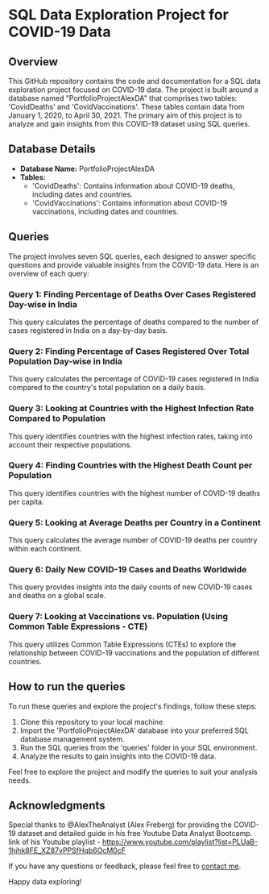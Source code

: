 # SQL Data Exploration Project for COVID-19 Data

## Overview
This GitHub repository contains the code and documentation for a SQL data exploration project focused on COVID-19 data. The project is built around a database named "PortfolioProjectAlexDA" that comprises two tables: 'CovidDeaths' and 'CovidVaccinations'. These tables contain data from January 1, 2020, to April 30, 2021. The primary aim of this project is to analyze and gain insights from this COVID-19 dataset using SQL queries.

## Database Details
- **Database Name:** PortfolioProjectAlexDA
- **Tables:**
  - 'CovidDeaths': Contains information about COVID-19 deaths, including dates and countries.
  - 'CovidVaccinations': Contains information about COVID-19 vaccinations, including dates and countries.

## Queries
The project involves seven SQL queries, each designed to answer specific questions and provide valuable insights from the COVID-19 data. Here is an overview of each query:

### Query 1: Finding Percentage of Deaths Over Cases Registered Day-wise in India
This query calculates the percentage of deaths compared to the number of cases registered in India on a day-by-day basis.

### Query 2: Finding Percentage of Cases Registered Over Total Population Day-wise in India
This query calculates the percentage of COVID-19 cases registered in India compared to the country's total population on a daily basis.

### Query 3: Looking at Countries with the Highest Infection Rate Compared to Population
This query identifies countries with the highest infection rates, taking into account their respective populations.

### Query 4: Finding Countries with the Highest Death Count per Population
This query identifies countries with the highest number of COVID-19 deaths per capita.

### Query 5: Looking at Average Deaths per Country in a Continent
This query calculates the average number of COVID-19 deaths per country within each continent.

### Query 6: Daily New COVID-19 Cases and Deaths Worldwide
This query provides insights into the daily counts of new COVID-19 cases and deaths on a global scale.

### Query 7: Looking at Vaccinations vs. Population (Using Common Table Expressions - CTE)
This query utilizes Common Table Expressions (CTEs) to explore the relationship between COVID-19 vaccinations and the population of different countries.

## How to run the queries
To run these queries and explore the project's findings, follow these steps:
1. Clone this repository to your local machine.
2. Import the 'PortfolioProjectAlexDA' database into your preferred SQL database management system.
3. Run the SQL queries from the 'queries' folder in your SQL environment.
4. Analyze the results to gain insights into the COVID-19 data.

Feel free to explore the project and modify the queries to suit your analysis needs.

## Acknowledgments
Special thanks to @AlexTheAnalyst (Alex Freberg) for providing the COVID-19 dataset and detailed guide in his free Youtube Data Analyst Bootcamp.
link of his Youtube playlist - https://www.youtube.com/playlist?list=PLUaB-1hjhk8FE_XZ87vPPSfHqb6OcM0cF

If you have any questions or feedback, please feel free to [contact me](debsankarpal99@gmail.com).

Happy data exploring!
